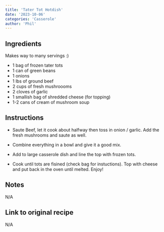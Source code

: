 ```yaml
---
title: 'Tater Tot Hotdish'
date: '2023-10-06'
categories: 'Casserole'
author: 'Phil'
---
```


## Ingredients 

Makes way to many servings :) 

-   1 bag of frozen tater tots
-   1 can of green beans
-   1 onions 
-   1 lbs of ground beef
-   2 cups of fresh mushroooms
-   2 cloves of garlic
-   1 smallish bag of shredded cheese (for topping)
-   1-2 cans of cream of mushroom soup

## Instructions
-  Saute Beef, let it cook about halfway then toss in onion / garlic. Add the fresh mushrooms and saute as well. 
    
-   Combine everything in a bowl and give it a good mix. 
    
-   Add to large casserole dish and line the top with frozen tots. 
    
-   Cook until tots are fisined (check bag for instuctions). Top with cheese and put back in the oven until melted. Enjoy!
## Notes

N/A 

## Link to original recipe
N/A
